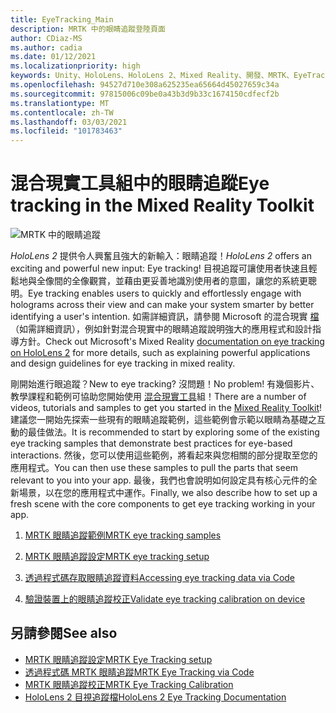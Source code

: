 ```yaml
---
title: EyeTracking_Main
description: MRTK 中的眼睛追蹤登陸頁面
author: CDiaz-MS
ms.author: cadia
ms.date: 01/12/2021
ms.localizationpriority: high
keywords: Unity、HoloLens、HoloLens 2、Mixed Reality、開發、MRTK、EyeTracking、
ms.openlocfilehash: 94527d710e308a625235ea65664d45027659c34a
ms.sourcegitcommit: 97815006c09be0a43b3d9b33c1674150cdfecf2b
ms.translationtype: MT
ms.contentlocale: zh-TW
ms.lasthandoff: 03/03/2021
ms.locfileid: "101783463"
---
```

# <a name="eye-tracking-in-the-mixed-reality-toolkit"></a><span data-ttu-id="eedae-104">混合現實工具組中的眼睛追蹤</span><span class="sxs-lookup"><span data-stu-id="eedae-104">Eye tracking in the Mixed Reality Toolkit</span></span>

![MRTK 中的眼睛追蹤](../images/eye-tracking/mrtk_et_compilation.png)

<span data-ttu-id="eedae-106">_HoloLens 2_ 提供令人興奮且強大的新輸入：眼睛追蹤！</span><span class="sxs-lookup"><span data-stu-id="eedae-106">_HoloLens 2_ offers an exciting and powerful new input: Eye tracking!</span></span>
<span data-ttu-id="eedae-107">目視追蹤可讓使用者快速且輕鬆地與全像間的全像觀賞，並藉由更妥善地識別使用者的意圖，讓您的系統更聰明。</span><span class="sxs-lookup"><span data-stu-id="eedae-107">Eye tracking enables users to quickly and effortlessly engage with holograms across their view and can make your system smarter by better identifying a user's intention.</span></span> <span data-ttu-id="eedae-108">如需詳細資訊，請參閱 Microsoft 的混合現實 [檔](https://docs.microsoft.com/windows/mixed-reality/eye-tracking) （如需詳細資訊），例如針對混合現實中的眼睛追蹤說明強大的應用程式和設計指導方針。</span><span class="sxs-lookup"><span data-stu-id="eedae-108">Check out Microsoft's Mixed Reality [documentation on eye tracking on HoloLens 2](https://docs.microsoft.com/windows/mixed-reality/eye-tracking) for more details, such as explaining powerful applications and design guidelines for eye tracking in mixed reality.</span></span>

<span data-ttu-id="eedae-109">剛開始進行眼追蹤？</span><span class="sxs-lookup"><span data-stu-id="eedae-109">New to eye tracking?</span></span> <span data-ttu-id="eedae-110">沒問題！</span><span class="sxs-lookup"><span data-stu-id="eedae-110">No problem!</span></span> <span data-ttu-id="eedae-111">有幾個影片、教學課程和範例可協助您開始使用 [混合現實工具](https://github.com/Microsoft/MixedRealityToolkit-Unity)組！</span><span class="sxs-lookup"><span data-stu-id="eedae-111">There are a number of videos, tutorials and samples to get you started in the [Mixed Reality Toolkit](https://github.com/Microsoft/MixedRealityToolkit-Unity)!</span></span>
<span data-ttu-id="eedae-112">建議您一開始先探索一些現有的眼睛追蹤範例，這些範例會示範以眼睛為基礎之互動的最佳做法。</span><span class="sxs-lookup"><span data-stu-id="eedae-112">It is recommended to start by exploring some of the existing eye tracking samples that demonstrate best practices for eye-based interactions.</span></span> <span data-ttu-id="eedae-113">然後，您可以使用這些範例，將看起來與您相關的部分提取至您的應用程式。</span><span class="sxs-lookup"><span data-stu-id="eedae-113">You can then use these samples to pull the parts that seem relevant to you into your app.</span></span> <span data-ttu-id="eedae-114">最後，我們也會說明如何設定具有核心元件的全新場景，以在您的應用程式中運作。</span><span class="sxs-lookup"><span data-stu-id="eedae-114">Finally, we also describe how to set up a fresh scene with the core components to get eye tracking working in your app.</span></span>

1. [<span data-ttu-id="eedae-115">MRTK 眼睛追蹤範例</span><span class="sxs-lookup"><span data-stu-id="eedae-115">MRTK eye tracking samples</span></span>](eye-tracking-examples-overview.md)

2. [<span data-ttu-id="eedae-116">MRTK 眼睛追蹤設定</span><span class="sxs-lookup"><span data-stu-id="eedae-116">MRTK eye tracking setup</span></span>](eye-tracking-basic-setup.md)

3. [<span data-ttu-id="eedae-117">透過程式碼存取眼睛追蹤資料</span><span class="sxs-lookup"><span data-stu-id="eedae-117">Accessing eye tracking data via Code</span></span>](eye-tracking-eye-gaze-provider.md)

4. [<span data-ttu-id="eedae-118">驗證裝置上的眼睛追蹤校正</span><span class="sxs-lookup"><span data-stu-id="eedae-118">Validate eye tracking calibration on device</span></span>](eye-tracking-is-user-calibrated.md)

## <a name="see-also"></a><span data-ttu-id="eedae-119">另請參閱</span><span class="sxs-lookup"><span data-stu-id="eedae-119">See also</span></span>

- [<span data-ttu-id="eedae-120">MRTK 眼睛追蹤設定</span><span class="sxs-lookup"><span data-stu-id="eedae-120">MRTK Eye Tracking setup</span></span>](eye-tracking-basic-setup.md)
- [<span data-ttu-id="eedae-121">透過程式碼 MRTK 眼睛追蹤</span><span class="sxs-lookup"><span data-stu-id="eedae-121">MRTK Eye Tracking via Code</span></span>](eye-tracking-eye-gaze-provider.md)
- [<span data-ttu-id="eedae-122">MRTK 眼睛追蹤校正</span><span class="sxs-lookup"><span data-stu-id="eedae-122">MRTK Eye Tracking Calibration</span></span>](eye-tracking-is-user-calibrated.md)
- [<span data-ttu-id="eedae-123">HoloLens 2 目視追蹤檔</span><span class="sxs-lookup"><span data-stu-id="eedae-123">HoloLens 2 Eye Tracking Documentation</span></span>](https://docs.microsoft.com/windows/mixed-reality/eye-tracking)
